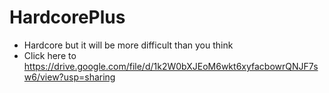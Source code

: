 # HardcorePlus
- Hardcore but it will be more difficult than you think
- Click here to https://drive.google.com/file/d/1k2W0bXJEoM6wkt6xyfacbowrQNJF7sw6/view?usp=sharing
